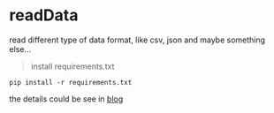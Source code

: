 # readData
read different type of data format, like csv, json and maybe something else...

>install requirements.txt
>
	pip install -r requirements.txt

the details could be see in [blog](www.phdls.com/index.php/2019/03/30/test-page/) 